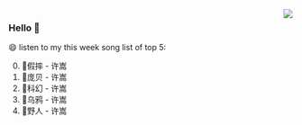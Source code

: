 <img align="right"  src="https://github-readme-stats.vercel.app/api/top-langs/?username=kvnZero" />

### Hello 👋

😄 listen to my this week song list of top 5:

0. 🌈假摔 - 许嵩
1. 🌈庞贝 - 许嵩
2. 🌈科幻 - 许嵩
3. 🌈乌鸦 - 许嵩
4. 🌈野人 - 许嵩

